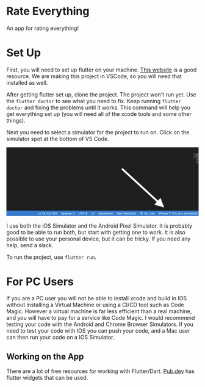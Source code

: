 # Rate Everything

An app for rating everything!

# Set Up

First, you will need to set up flutter on your machine. [This website](https://www.projekt202.com/blog/2020/vscode-for-flutter) is a good resource. We are making this project in VSCode, so you will need that installed as well.

After getting flutter set up, clone the project. The project won't run yet. Use the `flutter doctor` to see what you need to fix. Keep running `flutter doctor` and fixing the problems until it works. This command will help you get everything set up (you will need all of the xcode tools and some other things).

Next you need to select a simulator for the project to run on. Click on the simulator spot at the bottom of VS Code.

![VS Code Screenshot](/icons/simulator_instructions.png)

I use both the iOS Simulator and the Android Pixel Simulator. It is probably good to be able to run both, but start with getting one to work. It is also possible to use your personal device, but it can be tricky. If you need any help, send a slack.

To run the project, use `flutter run`.

# For PC Users

If you are a PC user you will not be able to install xcode and build in IOS without installing a Virtual Machine or using a CI/CD tool such as Code Magic. However a virtual machine is far less efficient than a real machine, and you will have to pay for a service like Code Magic. I would recommend testing your code with the Android and Chrome Browser Simulators. If you need to test your code with IOS you can push your code, and a Mac user can then run your code on a IOS Simulator.


## Working on the App

There are a lot of free resources for working with Flutter/Dart. [Pub.dev](https://pub.dev) has flutter widgets that can be used.

